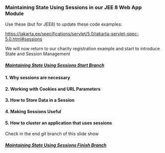 ### Maintaining State Using Sessions in our JEE 8 Web App Module

Use these (but for JEE8) to update these code examples:

https://jakarta.ee/specifications/servlet/5.0/jakarta-servlet-spec-5.0.html#sessions

We will now return to our charity registration example and start to introduce State and Session Management

##### [Maintaining State Using Sessions Start Branch](https://github.com/NicorDesigns/javawebdevcourse/tree/jee8web-servlets-jsp-combo-start)

#### 1. Why sessions are necessary 
	 
#### 2. Working with Cookies and URL Parameters

#### 3. How to Store Data in a Session 

#### 4. Making Sessions Useful

#### 5. How to cluster an application that uses sessions

Check in the end git branch of this slide show 

##### [Maintaining State Using Sessions Finish Branch](https://github.com/NicorDesigns/javawebdevcourse/tree/jee8web-servlets-jsp-combo-finish)

    

